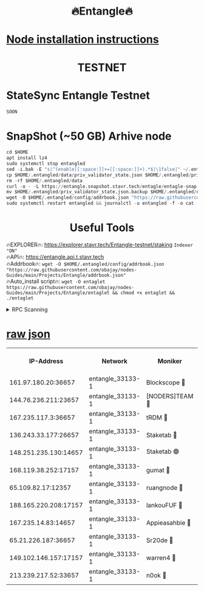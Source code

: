 <h1 align="center"> 🔥Entangle🔥</h1>

[Node installation instructions](https://github.com/obajay/nodes-Guides/tree/main/Projects/Entangle)
=

<h1 align="center"> TESTNET</h1>

# StateSync Entangle Testnet
```python
SOON
```
# SnapShot (~50 GB) Arhive node
```python
cd $HOME
apt install lz4
sudo systemctl stop entangled
sed -i.bak -E "s|^(enable[[:space:]]+=[[:space:]]+).*$|\1false|" ~/.entangled/config/config.toml
cp $HOME/.entangled/data/priv_validator_state.json $HOME/.entangled/priv_validator_state.json.backup
rm -rf $HOME/.entangled/data
curl -o - -L https://entangle.snapshot.stavr.tech/entagle/entagle-snap.tar.lz4 | lz4 -c -d - | tar -x -C $HOME/.entangled --strip-components 2
mv $HOME/.entangled/priv_validator_state.json.backup $HOME/.entangled/data/priv_validator_state.json
wget -O $HOME/.entangled/config/addrbook.json "https://raw.githubusercontent.com/obajay/nodes-Guides/main/Projects/Entangle/addrbook.json"
sudo systemctl restart entangled && journalctl -u entangled -f -o cat
```
 <h1 align="center"> Useful Tools</h1>
 
🔥EXPLORER🔥: https://explorer.stavr.tech/Entangle-testnet/staking        `Indexer "ON"` \
🔥API🔥:      https://entangle.api.t.stavr.tech \
🔥Addrbook🔥: ```wget -O $HOME/.entangled/config/addrbook.json "https://raw.githubusercontent.com/obajay/nodes-Guides/main/Projects/Entangle/addrbook.json"``` \
🔥Auto_install script🔥:  `wget -O entaglet https://raw.githubusercontent.com/obajay/nodes-Guides/main/Projects/Entangle/entaglet && chmod +x entaglet && ./entaglet`


<details>
<summary>RPC Scanning</summary>

<h2 align="center"> We scan nodes in real time every 4 hours. And we provide the final result of RPC endpoints.
We cannot influence the operation of these nodes in any way. </h2>


```python
If Voting Power is higher than 0 --> then the Node is a validator of the network and may be subject to attack and be a potential threat to the chain.
```
```python
We marked such validators with a red symbol
```

</details>

[raw json](https://rpc-check.entangt.stavr.tech/entangt/rpc-entangt-result.json)
=


<table><tr><th>IP-Address</th><th>Network</th><th>Moniker</th><th>Latest Block Height</th><th>Earliest Block Height</th><th>Catching Up</th><th>Tx Index</th><th>Voting Power</th><th>Scan Time</th></tr><tr><td>161.97.180.20:36657</td><td>entangle_33133-1</td><td>Blockscope 🔴</td><td>2246605</td><td>1</td><td>False</td><td>off</td><td>291621542108079</td><td>2024-02-18T04:35:40.529483890UTC</td></tr><tr><td>144.76.236.211:23657</td><td>entangle_33133-1</td><td>[NODERS]TEAM 🔴</td><td>2246607</td><td>1</td><td>False</td><td>off</td><td>27067405022824956</td><td>2024-02-18T04:35:48.178651148UTC</td></tr><tr><td>167.235.117.3:36657</td><td>entangle_33133-1</td><td>tRDM 🔴</td><td>2246608</td><td>1</td><td>False</td><td>on</td><td>184974970012242</td><td>2024-02-18T04:35:57.682098252UTC</td></tr><tr><td>136.243.33.177:26657</td><td>entangle_33133-1</td><td>Staketab 🔴</td><td>2246607</td><td>660001</td><td>False</td><td>on</td><td>152644232399920</td><td>2024-02-18T04:35:50.558771914UTC</td></tr><tr><td>148.251.235.130:14657</td><td>entangle_33133-1</td><td>Staketab 🟢</td><td>2246604</td><td>660801</td><td>False</td><td>on</td><td>0</td><td>2024-02-18T04:35:37.808437041UTC</td></tr><tr><td>168.119.38.252:17157</td><td>entangle_33133-1</td><td>gumat 🔴</td><td>2246605</td><td>962001</td><td>False</td><td>on</td><td>330358021520246</td><td>2024-02-18T04:35:41.138558154UTC</td></tr><tr><td>65.109.82.17:12357</td><td>entangle_33133-1</td><td>ruangnode 🔴</td><td>2246605</td><td>1312001</td><td>False</td><td>off</td><td>502218633571495</td><td>2024-02-18T04:35:40.889004361UTC</td></tr><tr><td>188.165.220.208:17157</td><td>entangle_33133-1</td><td>lankouFUF 🔴</td><td>2246605</td><td>1910001</td><td>False</td><td>off</td><td>313143046718048</td><td>2024-02-18T04:35:41.474103167UTC</td></tr><tr><td>167.235.14.83:14657</td><td>entangle_33133-1</td><td>Appieasahbie 🔴</td><td>2246608</td><td>2042001</td><td>False</td><td>on</td><td>43255779082945201</td><td>2024-02-18T04:35:57.284334480UTC</td></tr><tr><td>65.21.226.187:36657</td><td>entangle_33133-1</td><td>Sr20de 🔴</td><td>2246605</td><td>2049001</td><td>False</td><td>off</td><td>18106510321368</td><td>2024-02-18T04:35:38.196855382UTC</td></tr><tr><td>149.102.146.157:17157</td><td>entangle_33133-1</td><td>warren4 🔴</td><td>2246606</td><td>2098001</td><td>False</td><td>on</td><td>493498633387654</td><td>2024-02-18T04:35:47.932575075UTC</td></tr><tr><td>213.239.217.52:33657</td><td>entangle_33133-1</td><td>n0ok 🔴</td><td>2246607</td><td>2146607</td><td>False</td><td>off</td><td>46591130714964852</td><td>2024-02-18T04:35:54.912245633UTC</td></tr></table>
